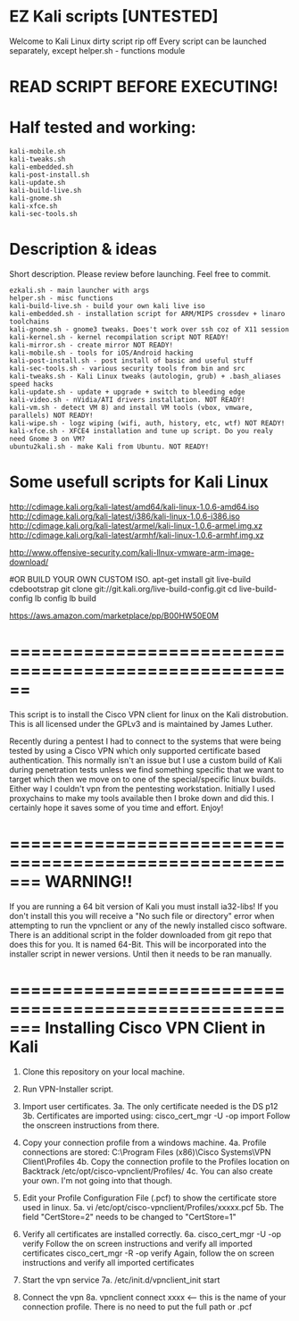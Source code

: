 # EZ Kali scripts [UNTESTED]

Welcome to Kali Linux dirty script rip off
Every script can be launched separately, except helper.sh - functions module

# READ SCRIPT BEFORE EXECUTING!

# Half tested and working:
    kali-mobile.sh
    kali-tweaks.sh
    kali-embedded.sh
    kali-post-install.sh
    kali-update.sh
    kali-build-live.sh
    kali-gnome.sh
    kali-xfce.sh
    kali-sec-tools.sh

# Description & ideas

Short description. Please review before launching. Feel free to commit.

    ezkali.sh - main launcher with args
    helper.sh - misc functions
    kali-build-live.sh - build your own kali live iso
    kali-embedded.sh - installation script for ARM/MIPS crossdev + linaro toolchains
    kali-gnome.sh - gnome3 tweaks. Does't work over ssh coz of X11 session
    kali-kernel.sh - kernel recompilation script NOT READY!
    kali-mirror.sh - create mirror NOT READY!
    kali-mobile.sh - tools for iOS/Android hacking
    kali-post-install.sh - post install of basic and useful stuff
    kali-sec-tools.sh - various security tools from bin and src
    kali-tweaks.sh - Kali Linux tweaks (autologin, grub) + .bash_aliases speed hacks
    kali-update.sh - update + upgrade + switch to bleeding edge
    kali-video.sh - nVidia/ATI drivers installation. NOT READY!
    kali-vm.sh - detect VM 8) and install VM tools (vbox, vmware, parallels) NOT READY!
    kali-wipe.sh - logz wiping (wifi, auth, history, etc, wtf) NOT READY!
    kali-xfce.sh - XFCE4 installation and tune up script. Do you realy need Gnome 3 on VM?
    ubuntu2kali.sh - make Kali from Ubuntu. NOT READY!


# Some usefull scripts for Kali Linux


http://cdimage.kali.org/kali-latest/amd64/kali-linux-1.0.6-amd64.iso
http://cdimage.kali.org/kali-latest/i386/kali-linux-1.0.6-i386.iso
http://cdimage.kali.org/kali-latest/armel/kali-linux-1.0.6-armel.img.xz
http://cdimage.kali.org/kali-latest/armhf/kali-linux-1.0.6-armhf.img.xz

http://www.offensive-security.com/kali-llnux-vmware-arm-image-download/

#OR BUILD YOUR OWN CUSTOM ISO.
apt-get install git live-build cdebootstrap
git clone git://git.kali.org/live-build-config.git
cd live-build-config
lb config
lb build


https://aws.amazon.com/marketplace/pp/B00HW50E0M


======================================================
======================================================
This script is to install the Cisco VPN client for linux
on the Kali distrobution. This is all licensed
under the GPLv3 and is maintained by James Luther.

Recently during a pentest I had to connect to the systems
that were being tested by using a Cisco VPN which only
supported certificate based authentication. This normally
isn't an issue but I use a custom build of Kali during
penetration tests unless we find something specific that
we want to target which then we move on to one of the
special/specific linux builds. Either way I couldn't vpn
from the pentesting workstation. Initially I used
proxychains to make my tools available then I broke down
and did this. I certainly hope it saves some of you time
and effort.  Enjoy!

=======================================================
WARNING!!
=======================================================

If you are running a 64 bit version of Kali you must
install ia32-libs! If you don't install this you will
receive a "No such file or directory" error when
attempting to run the vpnclient or any of the newly
installed cisco software. There is an additional script
in the folder downloaded from git repo that does this
for you. It is named 64-Bit. This will be incorporated
into the installer script in newer versions. Until
then it needs to be ran manually.

=======================================================
Installing Cisco VPN Client in Kali
=======================================================

1. Clone this repository on your local machine.

2. Run VPN-Installer script.

3. Import user certificates.
	3a. The only certificate needed is the DS p12
	3b. Certificates are imported using:
		cisco_cert_mgr -U -op import
	    Follow the onscreen instructions from there.

4. Copy your connection profile from a windows machine.
	4a. Profile connections are stored:
		C:\Program Files (x86)\Cisco Systems\VPN Client\Profiles
	4b. Copy the connection profile to the Profiles location on Backtrack
		/etc/opt/cisco-vpnclient/Profiles/
    4c. You can also create your own. I'm not going into that though.

5. Edit your Profile Configuration File (.pcf) to show the certificate store used in linux.
	5a. vi /etc/opt/cisco-vpnclient/Profiles/xxxxx.pcf
	5b. The field "CertStore=2" needs to be changed to "CertStore=1"

6. Verify all certificates are installed correctly.
	6a. cisco_cert_mgr -U -op verify
            Follow the on screen instructions and verify all imported certificates
	    cisco_cert_mgr -R -op verify
	    Again, follow the on screen instructions and verify all imported certificates

7. Start the vpn service
	7a. /etc/init.d/vpnclient_init start

8. Connect the vpn
	8a. vpnclient connect xxxx <-- this is the name of your connection profile.  There is no need to put the full path or .pcf

